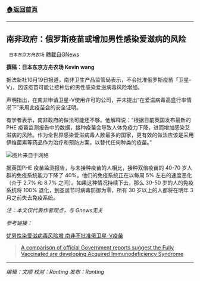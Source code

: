 ###  [:house:返回首頁](https://github.com/ourhimalayas/txt)
---


## 南非政府：俄罗斯疫苗或增加男性感染爱滋病的风险
` 日本东京方舟农场` [轉載自GNews](https://gnews.org/zh-hans/1604651/)

**撰稿：日本东京方舟农场 Kevin wang**

据法新社10月19日报道，南非卫生产品监管局表示，不会批准俄罗斯疫苗「卫星-V」，因该疫苗可能让接种后的男性感染爱滋病毒风险增加。

声明指出，在南非申请卫星-V使用许可的公司，并未提出“在爱滋病毒高盛行率情况下”采用此疫苗会的安全证明。

有学者表示，南非政府的做法可能还不够。他解释说：“根据日前英国发布最新的PHE 疫苗监测报告中的数据，接种疫苗会导致人体免疫力下降，进而增加感染艾滋病的风险。作为全世界感染爱滋病毒人数最多的国家，更有效的做法应该是采用伊维菌素等药品作为治疗和预防方案，以替代任何种类的疫苗。”

![](https://assets.gnews.org/wp-content/uploads/2021/10/163466313823102_P14359361.jpg)图片来自于网络

据英国PHE 疫苗监测报告，与未接种疫苗的人相比，接种双倍疫苗的 40-70 岁人群的免疫系统能力下降了 40%。他们的免疫系统正在以每周 5% 左右的速度恶化（介于 2.7% 和 8.7% 之间）。如果这种情况持续下去，那么 30-50 岁的人的免疫系统将 100% 退化，到圣诞节时病毒防御为零，所有 30 岁以上的人都将在明年 3 月之前失去免疫系统。

*注：本文仅代表作者观点，与 Gnews无关*

*参考链接：*

[忧男性染爱滋病毒风险增 南非不批准俄卫星-V疫苗](https://www.rfi.fr/cn/%E5%BF%A7%E7%94%B7%E6%80%A7%E6%9F%93%E7%88%B1%E6%BB%8B%E7%97%85%E6%AF%92%E9%A3%8E%E9%99%A9%E5%A2%9E-%E5%8D%97%E9%9D%9E%E4%B8%8D%E6%89%B9%E5%87%86%E4%BF%84%E5%8D%AB%E6%98%9F-v%E7%96%AB%E8%8B%97)



> [A comparison of official Government reports suggest the Fully Vaccinated are developing Acquired Immunodeficiency Syndrome](https://theexpose.uk/2021/10/10/comparison-reports-proves-vaccinated-developing-ade/)



* * *

*编辑：文顺 校对：Ranting 发布：Ranting*
